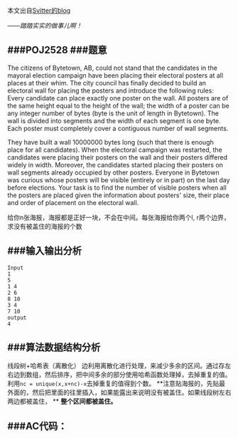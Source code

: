 本文出自[Svitter的blog](http://blog.csdn.net/svitter)


——*踏踏实实的做事儿啊！*

###POJ2528
###题意
---
The citizens of Bytetown, AB, could not stand that the candidates in the mayoral election campaign have been placing their electoral posters at all places at their whim. The city council has finally decided to build an electoral wall for placing the posters and introduce the following rules: 
Every candidate can place exactly one poster on the wall. 
All posters are of the same height equal to the height of the wall; the width of a poster can be any integer number of bytes (byte is the unit of length in Bytetown). 
The wall is divided into segments and the width of each segment is one byte. 
Each poster must completely cover a contiguous number of wall segments.

They have built a wall 10000000 bytes long (such that there is enough place for all candidates). When the electoral campaign was restarted, the candidates were placing their posters on the wall and their posters differed widely in width. Moreover, the candidates started placing their posters on wall segments already occupied by other posters. Everyone in Bytetown was curious whose posters will be visible (entirely or in part) on the last day before elections. 
Your task is to find the number of visible posters when all the posters are placed given the information about posters' size, their place and order of placement on the electoral wall. 

给你n张海报，海报都是正好一块，不会在中间。每张海报给你两个l, r两个边界，求没有被盖住的海报的个数

###输入输出分析
---
```
Input
1
5
1 4
2 6
8 10
3 4
7 10
output
4
```
###算法数据结构分析
---
线段树+哈希表（离散化）
边利用离散化进行处理，来减少多余的区间。通过存左右边到数组，然后排序，把中间多余的部分使用哈希函数处理掉，去掉重复的值。  
利用```nc = unique(x,x+nc)-x```去掉重复的值得到个数。
**注意贴海报的，先贴最外面的，然后把里面的往里插入，如果能露出来说明没有被盖住。如果线段树左右两边都被盖住，  **
**整个区间都被盖住。**

###AC代码：
---

